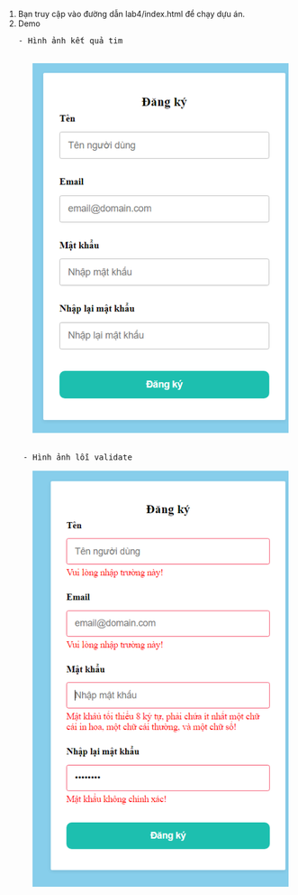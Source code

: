 1. Bạn truy cập vào đường dẫn lab4/index.html để chạy dựu án.
2. Demo
    <pre>
   - Hình ảnh kết quả tim


      <img src="assets/readme/res.png">


    - Hình ảnh lỗi validate

      <img src="assets/readme/error.png">

   </pre>